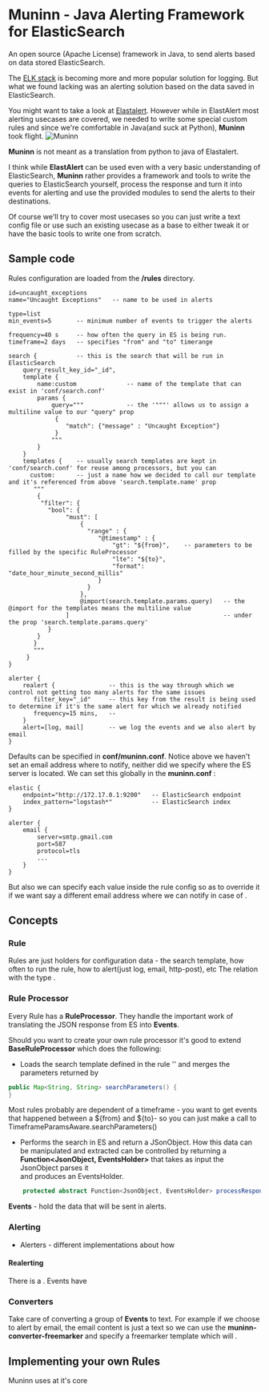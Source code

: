 Muninn - Java Alerting Framework for ElasticSearch
=====================
An open source (Apache License) framework in Java, to send alerts based on data stored ElasticSearch.     

The [ELK stack](https://balamaci.ro/java-app-monitoring-with-elk-logstash/) is becoming more and more popular solution for logging. But what we found lacking was an alerting solution 
based on the data saved in ElasticSearch.
 
You might want to take a look at [Elastalert](https://github.com/Yelp/elastalert). However while in ElastAlert most alerting usecases are covered, 
we needed to write some special custom rules and since we're comfortable in Java(and suck at Python), **Muninn** took flight.
![Muninn](https://i.imgur.com/eQ98Geb.png?1)

**Muninn** is not meant as a translation from python to java of Elastalert. 

I think while **ElastAlert** can be used even 
with a very basic understanding of ElasticSearch, **Muninn** rather provides a framework and tools to write the queries 
to ElasticSearch yourself, process the response and turn it into events for alerting and use the provided modules to
send the alerts to their destinations. 

Of course we'll try to cover most usecases so you can just write a text config file or use such an existing usecase as a base to either tweak it or have the 
 basic tools to write one from scratch.      
            

Sample code
---------------

Rules configuration are loaded from the __/rules__ directory.

````
id=uncaught_exceptions
name="Uncaught Exceptions"   -- name to be used in alerts

type=list
min_events=5       -- minimum number of events to trigger the alerts

frequency=40 s     -- how often the query in ES is being run.  
timeframe=2 days   -- specifies "from" and "to" timerange

search {           -- this is the search that will be run in ElasticSearch 
    query_result_key_id="_id",
    template {
        name:custom              -- name of the template that can exist in 'conf/search.conf'   
        params {
            query="""            -- the '"""' allows us to assign a multiline value to our "query" prop  
             {
                "match": {"message" : "Uncaught Exception"}
             }
            """
        }
    }
    templates {    -- usually search templates are kept in 'conf/search.conf' for reuse among processors, but you can  
      custom:      -- just a name how we decided to call our template and it's referenced from above 'search.template.name' prop
       """
        {
         "filter": {
           "bool": {
                "must": [
                    {
                      "range" : {
                         "@timestamp" : {
                             "gt": "${from}",    -- parameters to be filled by the specific RuleProcessor   
                             "lte": "${to}",     
                             "format": "date_hour_minute_second_millis"
                         }
                      }
                    },
                    @import(search.template.params.query)   -- the @import for the templates means the multiline value 
                ]                                           -- under the prop 'search.template.params.query'
           }
        }
       }
       """
     }
}

alerter {
    realert {               -- this is the way through which we control not getting too many alerts for the same issues 
       filter_key="_id"     -- this key from the result is being used to determine if it's the same alert for which we already notified
       frequency=15 mins,   -- 
    }
    alert=[log, mail]       -- we log the events and we also alert by email
}
````


Defaults can be specified in **conf/muninn.conf**. 
Notice above we haven't set an email address where to notify, neither did we specify where the ES server is located.
We can set this globally in the **muninn.conf** :

```
elastic {
    endpoint="http://172.17.0.1:9200"   -- ElasticSearch endpoint 
    index_pattern="logstash*"           -- ElasticSearch index
}

alerter {
    email {
        server=smtp.gmail.com
        port=587
        protocol=tls
        ...                
    }
}

```

But also we can specify each value inside the rule config so as to override it if we want say a different email address
where we can notify in case of . 


Concepts
---------------

### Rule
Rules are just holders for configuration data - the search template, how often to run the rule, how to alert(just log, email, http-post), etc
The relation with the type .

### Rule Processor      
Every Rule has a **RuleProcessor**. They handle the important work of translating the JSON response from ES into **Events**.

Should you want to create your own rule processor it's good to extend **BaseRuleProcessor** which does the following:
  - Loads the search template defined in the rule '' and merges the parameters returned by 
  
```java
public Map<String, String> searchParameters() {
}
```
Most rules probably are dependent of a timeframe - you want to get events that happened between a ${from} and ${to}-
so you can just make a call to TimeframeParamsAware.searchParameters()    
  

  - Performs the search in ES and return a JSonObject. How this data can be manipulated and extracted can be controlled
by returning a **Function<JsonObject, EventsHolder>** that takes as input the JsonObject parses it  
and produces an EventsHolder.       
    
```java
    protected abstract Function<JsonObject, EventsHolder> processResponseFunction();
```

**Events** - hold the data that will be sent in alerts.


### Alerting 

  - Alerters - different implementations about how 

#### Realerting
There is a .
Events have  


### Converters 
Take care of converting a group of **Events** to text. 
For example if we choose to alert by email, the email content is just a text
so we can use the **muninn-converter-freemarker** and specify a freemarker template which will .



Implementing your own Rules
---------------

Muninn uses at it's core 